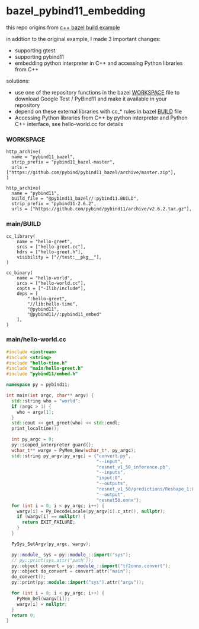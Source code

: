 # bazel_pybind11_embedding
this repo origins from [c++ bazel build example](https://github.com/bazelbuild/examples/tree/master/cpp-tutorial/stage3)

in addtion to the original example, I made 3 important changes:
- supporting gtest
- supporting pybind11
- embedding python interpreter in C++ and accessing Python libraries from C++ 

solutions:
- use one of the repository functions in the bazel [WORKSPACE](https://github.com/lwdhw1987/bazel_pybind11_embedding/blob/master/WORKSPACE) file to download Google Test / PyBind11 and make it available in your repository
- depend on these external libraries with cc_* rules in bazel [BUILD](https://github.com/lwdhw1987/bazel_pybind11_embedding/blob/master/main/BUILD) file
- Accessing Python libraries from C++ by python interpreter and Python C++ interface, see hello-world.cc for details

### WORKSPACE
```
http_archive(
  name = "pybind11_bazel",
  strip_prefix = "pybind11_bazel-master",
  urls = ["https://github.com/pybind/pybind11_bazel/archive/master.zip"],
)

http_archive(
  name = "pybind11",
  build_file = "@pybind11_bazel//:pybind11.BUILD",
  strip_prefix = "pybind11-2.6.2",
  urls = ["https://github.com/pybind/pybind11/archive/v2.6.2.tar.gz"],
```

### main/BUILD
```
cc_library(
    name = "hello-greet",
    srcs = ["hello-greet.cc"],
    hdrs = ["hello-greet.h"],
    visibility = ["//test:__pkg__"],
)

cc_binary(
    name = "hello-world",
    srcs = ["hello-world.cc"],
    copts = ["-Ilib/include"],
    deps = [
        ":hello-greet",
        "//lib:hello-time",
        "@pybind11",
        "@pybind11//:pybind11_embed"
    ],
)
```

### main/hello-world.cc
```cpp
#include <iostream>
#include <string>
#include "hello-time.h"
#include "main/hello-greet.h"
#include "pybind11/embed.h"

namespace py = pybind11;

int main(int argc, char** argv) {
  std::string who = "world";
  if (argc > 1) {
    who = argv[1];
  }
  std::cout << get_greet(who) << std::endl;
  print_localtime();

  int py_argc = 9;
  py::scoped_interpreter guard{};
  wchar_t** wargv = PyMem_New(wchar_t*, py_argc);
  std::string py_argv[py_argc] = {"convert.py",
                                  "--input",
                                  "resnet_v1_50_inference.pb",
                                  "--inputs",
                                  "input:0",
                                  "--outputs",
                                  "resnet_v1_50/predictions/Reshape_1:0",
                                  "--output",
                                  "resnet50.onnx"};
  for (int i = 0; i < py_argc; i++) {
    wargv[i] = Py_DecodeLocale(py_argv[i].c_str(), nullptr);
    if (wargv[i] == nullptr) {
      return EXIT_FAILURE;
    }
  }

  PySys_SetArgv(py_argc, wargv);

  py::module_ sys = py::module_::import("sys");
  // py::print(sys.attr("path"));
  py::object convert = py::module_::import("tf2onnx.convert");
  py::object do_convert = convert.attr("main");
  do_convert();
  py::print(py::module::import("sys").attr("argv"));

  for (int i = 0; i < py_argc; i++) {
    PyMem_Del(wargv[i]);
    wargv[i] = nullptr;
  }
  return 0;
}
```
